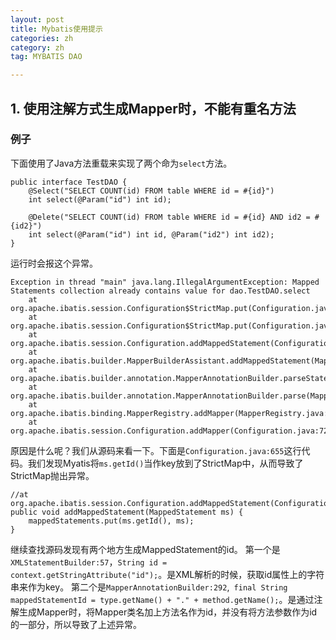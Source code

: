 ```yaml
---
layout: post
title: Mybatis使用提示
categories: zh
category: zh
tag: MYBATIS DAO

---
```


## 1. 使用注解方式生成Mapper时，不能有重名方法
### 例子

下面使用了Java方法重载来实现了两个命为`select`方法。
~~~
public interface TestDAO {
    @Select("SELECT COUNT(id) FROM table WHERE id = #{id}")
    int select(@Param("id") int id);

    @Delete("SELECT COUNT(id) FROM table WHERE id = #{id} AND id2 = #{id2}")
    int select(@Param("id") int id, @Param("id2") int id2);
}

~~~

运行时会报这个异常。
~~~
Exception in thread "main" java.lang.IllegalArgumentException: Mapped Statements collection already contains value for dao.TestDAO.select
    at org.apache.ibatis.session.Configuration$StrictMap.put(Configuration.java:859)
    at org.apache.ibatis.session.Configuration$StrictMap.put(Configuration.java:831)
    at org.apache.ibatis.session.Configuration.addMappedStatement(Configuration.java:655)
    at org.apache.ibatis.builder.MapperBuilderAssistant.addMappedStatement(MapperBuilderAssistant.java:302)
    at org.apache.ibatis.builder.annotation.MapperAnnotationBuilder.parseStatement(MapperAnnotationBuilder.java:351)
    at org.apache.ibatis.builder.annotation.MapperAnnotationBuilder.parse(MapperAnnotationBuilder.java:134)
    at org.apache.ibatis.binding.MapperRegistry.addMapper(MapperRegistry.java:72)
    at org.apache.ibatis.session.Configuration.addMapper(Configuration.java:728)
~~~

原因是什么呢？我们从源码来看一下。下面是`Configuration.java:655`这行代码。我们发现Myatis将`ms.getId()`当作key放到了StrictMap中，从而导致了StrictMap抛出异常。
~~~
//at org.apache.ibatis.session.Configuration.addMappedStatement(Configuration.java:655)
public void addMappedStatement(MappedStatement ms) {
    mappedStatements.put(ms.getId(), ms);
}
~~~

继续查找源码发现有两个地方生成MappedStatement的id。
第一个是`XMLStatementBuilder:57`，`String id = context.getStringAttribute("id");`。是XML解析的时候，获取id属性上的字符串来作为key。
第二个是`MapperAnnotationBuilder:292`,` final String mappedStatementId = type.getName() + "." + method.getName();`。是通过注解生成Mapper时，将Mapper类名加上方法名作为id，并没有将方法参数作为id的一部分，所以导致了上述异常。
